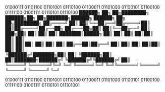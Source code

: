 01000111 01101100 01101001 01110100 01100011 01101000 01100101 01100100  01111100  01001111 01110101 01110100
 ██████╗ ██╗     ██╗████████╗ ██████╗██╗  ██╗███████╗██████╗          ██████╗ ██╗   ██╗████████╗
██╔════╝ ██║     ██║╚══██╔══╝██╔════╝██║  ██║██╔════╝██╔══██╗        ██╔═══██╗██║   ██║╚══██╔══╝
██║  ███╗██║     ██║   ██║   ██║     ███████║█████╗  ██║  ██║        ██║   ██║██║   ██║   ██║   
██║   ██║██║     ██║   ██║   ██║     ██╔══██║██╔══╝  ██║  ██║        ██║   ██║██║   ██║   ██║   
╚██████╔╝███████╗██║   ██║   ╚██████╗██║  ██║███████╗██████╔╝        ╚██████╔╝╚██████╔╝   ██║   
 ╚═════╝ ╚══════╝╚═╝   ╚═╝    ╚═════╝╚═╝  ╚═╝╚══════╝╚═════╝          ╚═════╝  ╚═════╝    ╚═╝   
                                                                                               
01000111 01101100 01101001 01110100 01100011 01101000 01100101 01100100  01111100  01001111 01110101 011101001

